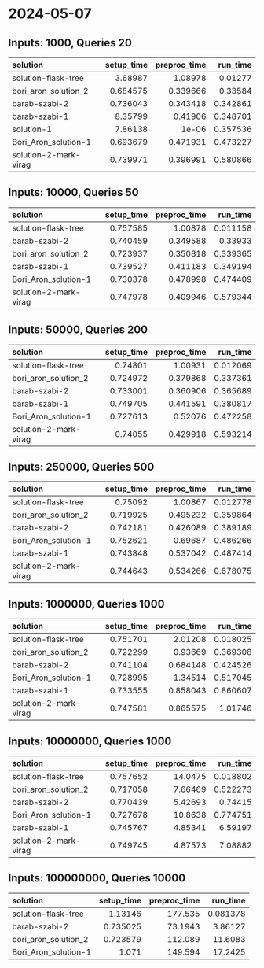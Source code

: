 # 2024-05-07

## Inputs: 1000, Queries 20

| solution              |   setup_time |   preproc_time |   run_time |
|:----------------------|-------------:|---------------:|-----------:|
| solution-flask-tree   |     3.68987  |       1.08978  |   0.01277  |
| bori_aron_solution_2  |     0.684575 |       0.339666 |   0.33584  |
| barab-szabi-2         |     0.736043 |       0.343418 |   0.342861 |
| barab-szabi-1         |     8.35799  |       0.41906  |   0.348701 |
| solution-1            |     7.86138  |       1e-06    |   0.357536 |
| Bori_Aron_solution-1  |     0.693679 |       0.471931 |   0.473227 |
| solution-2-mark-virag |     0.739971 |       0.396991 |   0.580866 |

## Inputs: 10000, Queries 50

| solution              |   setup_time |   preproc_time |   run_time |
|:----------------------|-------------:|---------------:|-----------:|
| solution-flask-tree   |     0.757585 |       1.00878  |   0.011158 |
| barab-szabi-2         |     0.740459 |       0.349588 |   0.33933  |
| bori_aron_solution_2  |     0.723937 |       0.350818 |   0.339365 |
| barab-szabi-1         |     0.739527 |       0.411183 |   0.349194 |
| Bori_Aron_solution-1  |     0.730378 |       0.478998 |   0.474409 |
| solution-2-mark-virag |     0.747978 |       0.409946 |   0.579344 |

## Inputs: 50000, Queries 200

| solution              |   setup_time |   preproc_time |   run_time |
|:----------------------|-------------:|---------------:|-----------:|
| solution-flask-tree   |     0.74801  |       1.00931  |   0.012069 |
| bori_aron_solution_2  |     0.724972 |       0.379868 |   0.337361 |
| barab-szabi-2         |     0.733001 |       0.360906 |   0.365689 |
| barab-szabi-1         |     0.749705 |       0.441591 |   0.380817 |
| Bori_Aron_solution-1  |     0.727613 |       0.52076  |   0.472258 |
| solution-2-mark-virag |     0.74055  |       0.429918 |   0.593214 |

## Inputs: 250000, Queries 500

| solution              |   setup_time |   preproc_time |   run_time |
|:----------------------|-------------:|---------------:|-----------:|
| solution-flask-tree   |     0.75092  |       1.00867  |   0.012778 |
| bori_aron_solution_2  |     0.719925 |       0.495232 |   0.359864 |
| barab-szabi-2         |     0.742181 |       0.426089 |   0.389189 |
| Bori_Aron_solution-1  |     0.752621 |       0.69687  |   0.486266 |
| barab-szabi-1         |     0.743848 |       0.537042 |   0.487414 |
| solution-2-mark-virag |     0.744643 |       0.534266 |   0.678075 |

## Inputs: 1000000, Queries 1000

| solution              |   setup_time |   preproc_time |   run_time |
|:----------------------|-------------:|---------------:|-----------:|
| solution-flask-tree   |     0.751701 |       2.01208  |   0.018025 |
| bori_aron_solution_2  |     0.722299 |       0.93669  |   0.369308 |
| barab-szabi-2         |     0.741104 |       0.684148 |   0.424526 |
| Bori_Aron_solution-1  |     0.728995 |       1.34514  |   0.517045 |
| barab-szabi-1         |     0.733555 |       0.858043 |   0.860607 |
| solution-2-mark-virag |     0.747581 |       0.865575 |   1.01746  |

## Inputs: 10000000, Queries 1000

| solution              |   setup_time |   preproc_time |   run_time |
|:----------------------|-------------:|---------------:|-----------:|
| solution-flask-tree   |     0.757652 |       14.0475  |   0.018802 |
| bori_aron_solution_2  |     0.717058 |        7.66469 |   0.522273 |
| barab-szabi-2         |     0.770439 |        5.42693 |   0.74415  |
| Bori_Aron_solution-1  |     0.727678 |       10.8638  |   0.774751 |
| barab-szabi-1         |     0.745767 |        4.85341 |   6.59197  |
| solution-2-mark-virag |     0.749745 |        4.87573 |   7.08882  |

## Inputs: 100000000, Queries 10000

| solution             |   setup_time |   preproc_time |   run_time |
|:---------------------|-------------:|---------------:|-----------:|
| solution-flask-tree  |     1.13146  |       177.535  |   0.081378 |
| barab-szabi-2        |     0.735025 |        73.1943 |   3.86127  |
| bori_aron_solution_2 |     0.723579 |       112.089  |  11.6083   |
| Bori_Aron_solution-1 |     1.071    |       149.594  |  17.2425   |